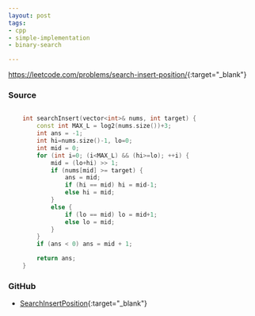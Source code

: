 ```yaml
---
layout: post
tags:
- cpp
- simple-implementation
- binary-search

---
```


<https://leetcode.com/problems/search-insert-position/>{:target="_blank"}

### Source

```cpp

    int searchInsert(vector<int>& nums, int target) {
        const int MAX_L = log2(nums.size())+3;
        int ans = -1;
        int hi=nums.size()-1, lo=0;
        int mid = 0;
        for (int i=0; (i<MAX_L) && (hi>=lo); ++i) {
            mid = (lo+hi) >> 1;
            if (nums[mid] >= target) {
                ans = mid;
                if (hi == mid) hi = mid-1;
                else hi = mid;
            }
            else {
                if (lo == mid) lo = mid+1;
                else lo = mid;
            }
        }
        if (ans < 0) ans = mid + 1;

        return ans;
    }
```

### GitHub

- [SearchInsertPosition](<https://github.com/coolwindjo/algoguru/tree/master/_posts/Done/SearchInsertPosition>){:target="_blank"}
